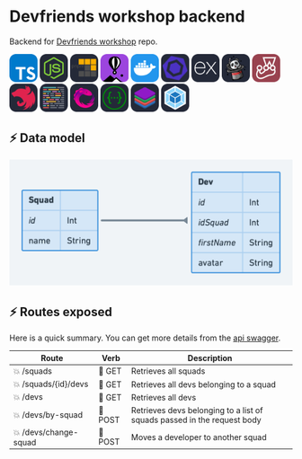 # Devfriends workshop backend

Backend for [Devfriends workshop](https://github.com/jpb06/dev-friends-workshop) repo.

<!-- readme-package-icons start -->

<p align="left"><a href="https://www.typescriptlang.org/docs/" target="_blank"><img height="50" src="https://raw.githubusercontent.com/jpb06/jpb06/master/icons/TypeScript.svg" /></a>&nbsp;<a href="https://nodejs.org/en/docs/" target="_blank"><img height="50" src="https://raw.githubusercontent.com/jpb06/jpb06/master/icons/NodeJS-Dark.svg" /></a>&nbsp;<a href="https://pnpm.io/motivation" target="_blank"><img height="50" src="https://raw.githubusercontent.com/jpb06/jpb06/master/icons/Pnpm-Dark.svg" /></a>&nbsp;<a href="https://fly.io/docs/" target="_blank"><img height="50" src="https://raw.githubusercontent.com/jpb06/jpb06/master/icons/FlyIo-Dark.svg" /></a>&nbsp;<a href="https://docs.docker.com" target="_blank"><img height="50" src="https://raw.githubusercontent.com/jpb06/jpb06/master/icons/Docker.svg" /></a>&nbsp;<a href="https://eslint.org/docs/latest/" target="_blank"><img height="50" src="https://raw.githubusercontent.com/jpb06/jpb06/master/icons/Eslint-Dark.svg" /></a>&nbsp;<a href="https://expressjs.com/en/starter/installing.html" target="_blank"><img height="50" src="https://raw.githubusercontent.com/jpb06/jpb06/master/icons/ExpressJS-Dark.svg" /></a>&nbsp;<a href="https://fakerjs.dev/guide/" target="_blank"><img height="50" src="https://raw.githubusercontent.com/jpb06/jpb06/master/icons/Faker-Dark.svg" /></a>&nbsp;<a href="https://jestjs.io/docs/getting-started" target="_blank"><img height="50" src="https://raw.githubusercontent.com/jpb06/jpb06/master/icons/Jest.svg" /></a>&nbsp;<a href="https://docs.nestjs.com" target="_blank"><img height="50" src="https://raw.githubusercontent.com/jpb06/jpb06/master/icons/NestJS-Dark.svg" /></a>&nbsp;<a href="https://prettier.io/docs/en/index.html" target="_blank"><img height="50" src="https://raw.githubusercontent.com/jpb06/jpb06/master/icons/Prettier-Dark.svg" /></a>&nbsp;<a href="https://rxjs.dev/guide/overview" target="_blank"><img height="50" src="https://raw.githubusercontent.com/jpb06/jpb06/master/icons/Rxjs-Dark.svg" /></a>&nbsp;<a href="https://swagger.io" target="_blank"><img height="50" src="https://raw.githubusercontent.com/jpb06/jpb06/master/icons/Swagger-Dark.svg" /></a>&nbsp;<a href="https://github.com/typestack" target="_blank"><img height="50" src="https://raw.githubusercontent.com/jpb06/jpb06/master/icons/TypeStack-Dark.svg" /></a>&nbsp;<a href="https://webpack.js.org/concepts/" target="_blank"><img height="50" src="https://raw.githubusercontent.com/jpb06/jpb06/master/icons/Webpack-Dark.svg" /></a></p>

<!-- readme-package-icons end -->

## ⚡ Data model

![Datamodel](./assets/dev-friends-model.png)

## ⚡ Routes exposed

Here is a quick summary. You can get more details from the [api swagger](https://devfriends-backend.fly.dev).

| Route                 | Verb    | Description                                                             |
| --------------------- | ------- | ----------------------------------------------------------------------- |
| 💥 /squads            | 🔹 GET  | Retrieves all squads                                                    |
| 💥 /squads/{id}/devs  | 🔹 GET  | Retrieves all devs belonging to a squad                                 |
| 💥 /devs              | 🔹 GET  | Retrieves all devs                                                      |
| 💥 /devs/by-squad     | 🔸 POST | Retrieves devs belonging to a list of squads passed in the request body |
| 💥 /devs/change-squad | 🔸 POST | Moves a developer to another squad                                      |
